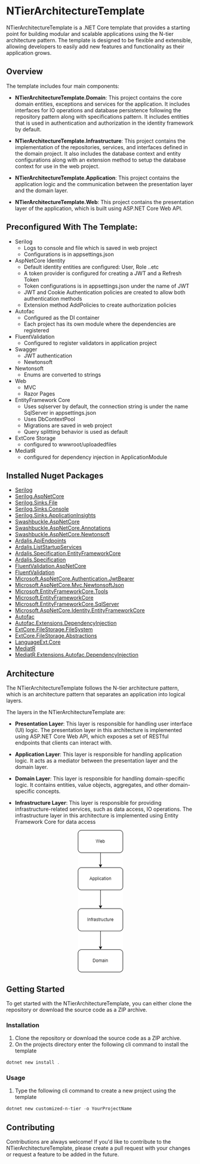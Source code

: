 # NTierArchitectureTemplate

NTierArchitectureTemplate is a .NET Core template that provides a starting point for building modular and scalable applications using the N-tier architecture pattern. The template is designed to be flexible and extensible, allowing developers to easily add new features and functionality as their application grows.

## Overview

The template includes four main components:

- **NTierArchitectureTemplate.Domain**: This project contains the core domain entities, exceptions and services for the application. It includes interfaces for IO operations and database persistence following the repository pattern along with specifications pattern. It includes entities that is used in authentication and authorization in the identity framework by default.

- **NTierArchitectureTemplate.Infrastructure**: This project contains the implementation of the repositories, services, and interfaces defined in the domain project. It also includes the database context and entity configurations along with an extension method to setup the database context for use in the web project.

- **NTierArchitectureTemplate.Application**: This project contains the application logic and the communication between the presentation layer and the domain layer.

- **NTierArchitectureTemplate.Web**: This project contains the presentation layer of the application, which is built using ASP.NET Core Web API.

## Preconfigured With The Template:

- Serilog
    * Logs to console and file which is saved in web project
    * Configurations is in appsettings.json
- AspNetCore Identity 
    * Default identity entities are configured: User, Role ..etc
    * A token provider is configured for creating a JWT and a Refresh Token
    * Token configurations is in appsettings.json under the name of JWT
    * JWT and Cookie Authentication policies are created to allow both authentication methods
    * Extension method AddPolicies to create authorization policies
- Autofac
    * Configured as the DI container
    * Each project has its own module where the dependencies are registered
- FluentValidation
    * Configured to register validators in application project
- Swagger
    * JWT authentication
    * Newtonsoft 
- Newtonsoft
    * Enums are converted to strings
- Web
    * MVC
    * Razor Pages
- EntityFramework Core
    * Uses sqlserver by default, the connection string is under the name SqlServer in appsettings.json
    * Uses DbContextPool
    * Migrations are saved in web project
    * Query splitting behavior is used as default
- ExtCore Storage
    * configured to wwwroot/uploadedfiles
- MediatR
    * configured for dependency injection in ApplicationModule

## Installed Nuget Packages
- [Serilog](https://www.nuget.org/packages/serilog/)
- [Serilog.AspNetCore](https://www.nuget.org/packages/Serilog.AspNetCore)
- [Serilog.Sinks.File](https://www.nuget.org/packages/Serilog.Sinks.File/5.0.1-dev-00947)
- [Serilog.Sinks.Console](https://www.nuget.org/packages/Serilog.Sinks.Console/4.1.1-dev-00910)
- [Serilog.Sinks.ApplicationInsights](https://www.nuget.org/packages/Serilog.Sinks.ApplicationInsights/4.0.1-dev-00043)
- [Swashbuckle.AspNetCore](https://www.nuget.org/packages/Swashbuckle.AspNetCore)
- [Swashbuckle.AspNetCore.Annotations](https://www.nuget.org/packages/Swashbuckle.AspNetCore.Annotations)
- [Swashbuckle.AspNetCore.Newtonsoft](https://www.nuget.org/packages/Swashbuckle.AspNetCore.Newtonsoft)
- [Ardalis.ApiEndpoints](https://www.nuget.org/packages/Ardalis.ApiEndpoints)
- [Ardalis.ListStartupServices](https://www.nuget.org/packages/Ardalis.ListStartupServices)
- [Ardalis.Specification.EntityFrameworkCore](https://www.nuget.org/packages/Ardalis.Specification.EntityFrameworkCore)
- [Ardalis.Specification](https://www.nuget.org/packages/Ardalis.Specification)
- [FluentValidation.AspNetCore](https://www.nuget.org/packages/FluentValidation.AspNetCore)
- [FluentValidation](https://www.nuget.org/packages/FluentValidation)
- [Microsoft.AspNetCore.Authentication.JwtBearer](https://www.nuget.org/packages/Microsoft.AspNetCore.Authentication.JwtBearer/8.0.0-preview.4.23260.4)
- [Microsoft.AspNetCore.Mvc.NewtonsoftJson](https://www.nuget.org/packages/Microsoft.AspNetCore.Mvc.NewtonsoftJson/8.0.0-preview.4.23260.4)
- [Microsoft.EntityFrameworkCore.Tools](https://www.nuget.org/packages/Microsoft.EntityFrameworkCore.Tools/8.0.0-preview.4.23259.3)
- [Microsoft.EntityFrameworkCore](https://www.nuget.org/packages/Microsoft.EntityFrameworkCore/8.0.0-preview.4.23259.3)
- [Microsoft.EntityFrameworkCore.SqlServer](https://www.nuget.org/packages/Microsoft.EntityFrameworkCore.SqlServer/8.0.0-preview.4.23259.3)
- [Microsoft.AspNetCore.Identity.EntityFrameworkCore](https://www.nuget.org/packages/Microsoft.AspNetCore.Identity.EntityFrameworkCore/8.0.0-preview.4.23260.4)
- [Autofac](https://www.nuget.org/packages/Autofac)
- [Autofac.Extensions.DependencyInjection](https://www.nuget.org/packages/Autofac.Extensions.DependencyInjection)
- [ExtCore.FileStorage.FileSystem](https://www.nuget.org/packages/ExtCore.FileStorage.FileSystem)
- [ExtCore.FileStorage.Abstractions](https://www.nuget.org/packages/ExtCore.FileStorage.Abstractions)
- [LanguageExt.Core](https://www.nuget.org/packages/LanguageExt.Core)
- [MediatR](https://www.nuget.org/packages/MediatR)
- [MediatR.Extensions.Autofac.DependencyInjection](https://www.nuget.org/packages/MediatR.Extensions.Autofac.DependencyInjection)

    

## Architecture

The NTierArchitectureTemplate follows the N-tier architecture pattern, which is an architecture pattern that separates an application into logical layers.

The layers in the NTierArchitectureTemplate are:

- **Presentation Layer**: This layer is responsible for handling user interface (UI) logic. The presentation layer in this architecture is implemented using ASP.NET Core Web API, which exposes a set of RESTful endpoints that clients can interact with.

- **Application Layer**: This layer is responsible for handling application logic. It acts as a mediator between the presentation layer and the domain layer. 

- **Domain Layer**: This layer is responsible for handling domain-specific logic. It contains entities, value objects, aggregates, and other domain-specific concepts.

- **Infrastructure Layer**: This layer is responsible for providing infrastructure-related services, such as data access, IO operations. The infrastructure layer in this architecture is implemented using Entity Framework Core for data access

<p align="center">
  <img src="ntier-arch.png" />
</p>

## Getting Started

To get started with the NTierArchitectureTemplate, you can either clone the repository or download the source code as a ZIP archive.

### Installation

1. Clone the repository or download the source code as a ZIP archive.
2. On the projects directory enter the following cli command to install the template
``` powershell
dotnet new install . 
```

### Usage
1. Type the following cli command to create a new project using the template
``` powershell
dotnet new customized-n-tier -o YourProjectName
```


## Contributing

Contributions are always welcome! If you'd like to contribute to the NTierArchitectureTemplate, please create a pull request with your changes or request a feature to be added in the future.